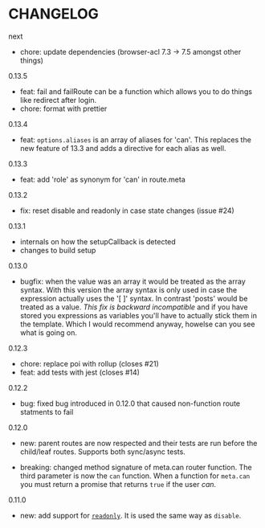 # CHANGELOG

next

- chore: update dependencies (browser-acl 7.3 -> 7.5 amongst other things)

0.13.5

- feat: fail and failRoute can be a function which allows you to do things like
  redirect after login.
- chore: format with prettier

0.13.4

- feat: `options.aliases` is an array of aliases for 'can'. This replaces the
  new feature of 13.3 and adds a directive for each alias as well.

0.13.3

- feat: add 'role' as synonym for 'can' in route.meta

0.13.2

- fix: reset disable and readonly in case state changes (issue #24)

0.13.1

- internals on how the setupCallback is detected
- changes to build setup

0.13.0

- bugfix: when the value was an array it would be treated as the array syntax.
  With this version the array syntax is only used in case the expression
  actually uses the '[ ]' syntax. In contrast 'posts' would be treated as a
  value. *This fix is backward incompatible* and if you have stored you
  expressions as variables you'll have to actually stick them in the template.
  Which I would recommend anyway, howelse can you see what is going on.

0.12.3

- chore: replace poi with rollup (closes #21)
- feat: add tests with jest (closes #14)

0.12.2

- bug: fixed bug introduced in 0.12.0 that caused non-function route statments to fail

0.12.0

- new: parent routes are now respected and their tests are run before the
  child/leaf routes. Supports both sync/async tests.

- breaking: changed method signature of meta.can router function. The third parameter is now the `can` function.
  When a function for `meta.can` you must return a promise that returns `true`
  if the user *can*.

0.11.0

- new: add support for
  [`readonly`](https://developer.mozilla.org/en-US/docs/Web/HTML/Element/Input#readonly).
  It is used the same way as `disable`.
